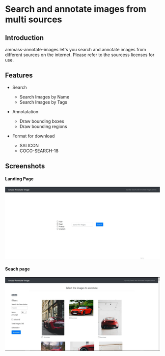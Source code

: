 # Search and annotate images from multi sources
## Introduction
ammass-annotate-images let's you search and annotate images from different sources on the internet. Please refer to the sourcess licenses for use.

## Features

- Search
    - Search Images by Name
    - Search Images by Tags

- Annotatation
    - Draw bounding boxes
    - Draw bounding regions

- Format for download
    - SALICON
    - COCO-SEARCH-18

## Screenshots

#### Landing Page
![Landing Page](/demo/mainwindow.jpg)
#### Seach page
![Search Page](/demo/searchWindow.jpg)


